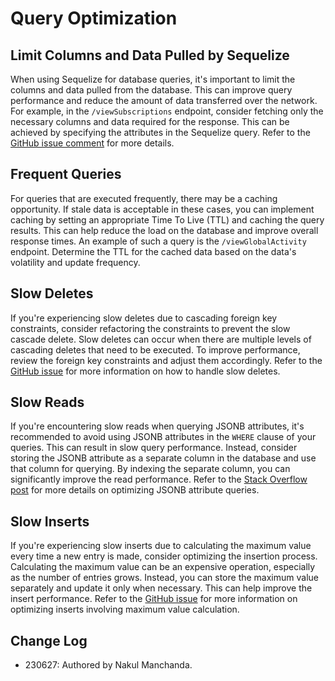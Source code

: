 # Query Optimization

## Limit Columns and Data Pulled by Sequelize

When using Sequelize for database queries, it's important to limit the columns and data pulled from the database. This can improve query performance and reduce the amount of data transferred over the network. For example, in the `/viewSubscriptions` endpoint, consider fetching only the necessary columns and data required for the response. This can be achieved by specifying the attributes in the Sequelize query. Refer to the [GitHub issue comment](https://github.com/hicommonwealth/commonwealth/issues/3429#issuecomment-1552327071) for more details.

## Frequent Queries

For queries that are executed frequently, there may be a caching opportunity. If stale data is acceptable in these cases, you can implement caching by setting an appropriate Time To Live (TTL) and caching the query results. This can help reduce the load on the database and improve overall response times. An example of such a query is the `/viewGlobalActivity` endpoint. Determine the TTL for the cached data based on the data's volatility and update frequency.

## Slow Deletes

If you're experiencing slow deletes due to cascading foreign key constraints, consider refactoring the constraints to prevent the slow cascade delete. Slow deletes can occur when there are multiple levels of cascading deletes that need to be executed. To improve performance, review the foreign key constraints and adjust them accordingly. Refer to the [GitHub issue](https://github.com/hicommonwealth/commonwealth/issues/3437) for more information on how to handle slow deletes.

## Slow Reads

If you're encountering slow reads when querying JSONB attributes, it's recommended to avoid using JSONB attributes in the `WHERE` clause of your queries. This can result in slow query performance. Instead, consider storing the JSONB attribute as a separate column in the database and use that column for querying. By indexing the separate column, you can significantly improve the read performance. Refer to the [Stack Overflow post](https://stackoverflow.com/questions/71086258/query-on-json-jsonb-column-super-slow-can-i-use-an-index) for more details on optimizing JSONB attribute queries.

## Slow Inserts

If you're experiencing slow inserts due to calculating the maximum value every time a new entry is made, consider optimizing the insertion process. Calculating the maximum value can be an expensive operation, especially as the number of entries grows. Instead, you can store the maximum value separately and update it only when necessary. This can help improve the insert performance. Refer to the [GitHub issue](https://github.com/hicommonwealth/commonwealth/issues/3438) for more information on optimizing inserts involving maximum value calculation.

## Change Log

- 230627: Authored by Nakul Manchanda.
